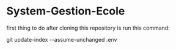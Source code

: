 # System-Gestion-Ecole

first thing to do after cloning this repository is run this command:

git update-index --assume-unchanged .env
